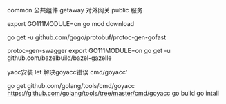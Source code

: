 
common 公共组件
getaway 对外网关
public  服务



export GO111MODULE=on 
go mod download

go get -u github.com/gogo/protobuf/protoc-gen-gofast

protoc-gen-swagger
export GO111MODULE=on 
go get -u github.com/bazelbuild/bazel-gazelle

yacc安装 let
解决goyacc错误 cmd/goyacc'

go get github.com/golang/tools/cmd/goyacc
https://github.com/golang/tools/tree/master/cmd/goyacc
go build
go intall
